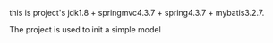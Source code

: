 this is project's jdk1.8 + springmvc4.3.7 + spring4.3.7 + mybatis3.2.7.

The project is used to init a simple model